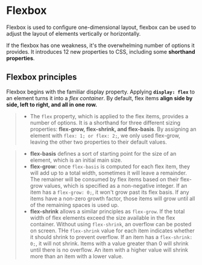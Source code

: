 # **Flexbox**
Flexbox is used to configure one-dimensional layout, flexbox can be used to adjust the layout of elements vertically or horizontally.

If the flexbox has one weakness, it's the overwhelming number of options it provides. It introduces 12 new properties to CSS, including some **shorthand properties**.

## Flexbox principles
Flexbox begins with the familiar display property. Applying **`display: flex`** to an element turns it into a *flex container*. By default, flex items **align side by side, left to right, and all in one row.**

>- The `flex` property, which is applied to the flex items, provides a number of options. It is a shorthand for three different sizing properties: **flex-grow, flex-shrink, and flex-basis**. By assigning an element with `flex: 1; or flex: 2;`, we only used flex-grow, leaving the other two properties to their default values.

>- **flex-basis** defines a sort of starting point for the size of an element, which is an initial main size.
>- **flex-grow**: once `flex-basis` is computed for each flex item, they will add up to a total width, sometimes it will leave a remainder. The remainer will be consumed by flex items based on their flex-grow values, which is specified as a non-negative integer. If an item has a `flex-grow: 0;`, it won't grow past its flex basis. If any items have a non-zero growth factor, those items will grow until all of the remaining spaces is used up.
>- **flex-shrink** allows a similar principles as `flex-grow`. If the total width of flex elements exceed the size available in the flex container. Without using `flex-shrink`, an overflow can be posted on screen. THe `flex-shrink` value for each item indicates whether it should shrink to prevent overflow. If an item has a `flex-shrink: 0;`, it will not shrink. Items with a value greater than 0 will shrink until there is no overflow. An item with a higher value will shrink more than an item with a lower value. 
